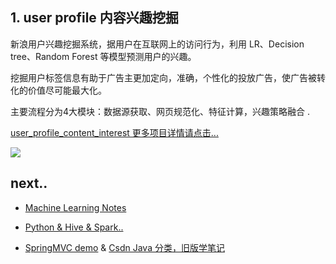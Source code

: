 
## 1. user profile 内容兴趣挖掘

新浪用户兴趣挖掘系统，据用户在互联网上的访问行为，利用 LR、Decision tree、Random Forest 等模型预测用户的兴趣。 

挖掘用户标签信息有助于广告主更加定向，准确，个性化的投放广告，使广告被转化的价值尽可能最大化。 

主要流程分为4大模块：数据源获取、网页规范化、特征计算，兴趣策略融合 .

[user_profile_content_interest 更多项目详情请点击...][4]

![][img1]

## next..

- [Machine Learning Notes][5]

- [Python & Hive & Spark..][6]

- [SpringMVC demo][s1] & [Csdn Java 分类，旧版学笔记][c1]

[s1]: https://github.com/blair101/language/tree/master/java/springMVC_demo
[c1]: https://blog.csdn.net/robbyo/article/category/1328994/14

[1]: https://github.com/blair101/project/tree/master/cron-lingquan-offline-part
[2]: https://github.com/blair101/bigdata/tree/master/bigdata-offline-demo
[4]: /user_profile_content_interest/
[5]: /deeplearning/
[6]: /project_frame/

[redis_part]: https://github.com/blair101/project/tree/master/redis
[img1]: /images/resume_project/user_interest_img.png
